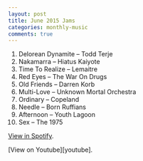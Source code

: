 ```yaml
---
layout: post
title: June 2015 Jams
categories: monthly-music
comments: true
---
```


1. Delorean Dynamite – Todd Terje
2. Nakamarra – Hiatus Kaiyote
3. Time To Realize – Lemaitre
4. Red Eyes – The War On Drugs
5. Old Friends – Darren Korb
6. Multi-Love – Unknown Mortal Orchestra
7. Ordinary – Copeland 
8. Needle – Born Ruffians
9. Afternoon – Youth Lagoon
10. Sex – The 1975

[View in Spotify][spotify].  
<!-- [View in Apple Music][apple music].  
 -->[View on Youtube][youtube].

[spotify]: https://open.spotify.com/user/fred.hohman/playlist/7CDC6F915aFzQOQkgquu22 "View in Spotify."
[apple music]: https://itunes.apple.com/us/playlist/june-2015-jams/idpl.457c7d9ba8504880839d1af5a5b0215e "View in iTunes."
[youtube]: https://www.youtube.com/playlist?list=PL7t4sFPlrvYVum2L4y4SUPh4OKm9EcEj1 "View on Youtube."